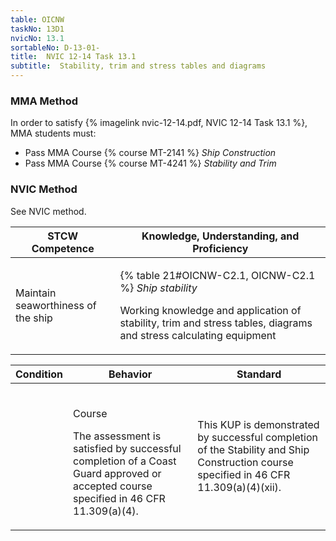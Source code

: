 ```yaml
---
table: OICNW
taskNo: 13D1
nvicNo: 13.1 
sortableNo: D-13-01-
title:  NVIC 12-14 Task 13.1
subtitle:  Stability, trim and stress tables and diagrams
---
```



### MMA Method

In order to satisfy  {% imagelink nvic-12-14.pdf, NVIC 12-14 Task 13.1 %}, MMA students must:

* Pass MMA Course {% course MT-2141 %}  *Ship Construction*
* Pass MMA Course {% course MT-4241 %}  *Stability and Trim*


### NVIC Method

<a onclick="togglevisibility('nvic_methods')" >See NVIC method.</a>

<div id='nvic_methods' class='hide'>

<table>
<thead>
<tr>
<th class='forty'> STCW Competence </th>
<th class='sixty'> Knowledge, Understanding, and Proficiency </th>
</tr>
</thead>




<tbody>
<tr><td markdown='1'>

Maintain seaworthiness of the ship

</td><td markdown='1'>

{% table 21#OICNW-C2.1, OICNW-C2.1 %} *Ship stability*

Working knowledge and application of stability, trim and stress tables, diagrams and stress calculating equipment

</td></tr>


</tbody>
</table>


<table>
<thead>
<tr><th class='twenty'>  Condition </th><th class='twenty'> Behavior </th><th  class='sixty'>Standard </th></tr>
</thead>
<tbody >



<tr><td markdown='1'>


</td><td markdown='1'>


<br>

<div class="tooltip" markdown='1'>

Course

The assessment is satisfied by successful completion of a Coast Guard approved or accepted course specified in 46 CFR 11.309(a)(4).

</div>


</td><td markdown='1'>

This KUP is demonstrated by successful completion of the Stability and Ship Construction course specified in 46 CFR 11.309(a)(4)(xii).

</td></tr>
</tbody>
</table>
</div>
